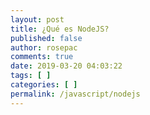 ```yaml
---
layout: post
title: ¿Qué es NodeJS?
published: false
author: rosepac
comments: true
date: 2019-03-20 04:03:22
tags: [ ]
categories: [ ]
permalink: /javascript/nodejs
---
```

